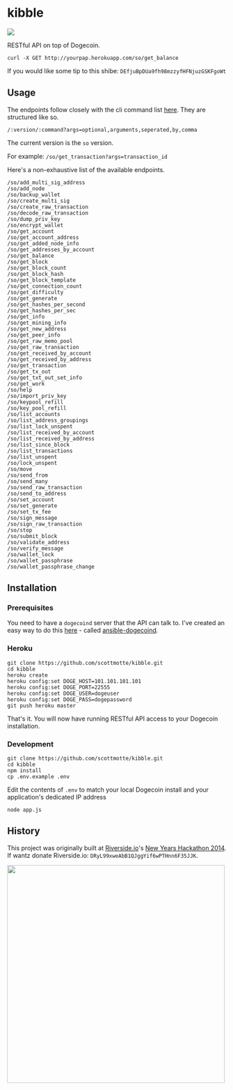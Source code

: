 # kibble

![](https://raw.github.com/scottmotte/kibble/master/kibble.png)

RESTful API on top of Dogecoin.

```
curl -X GET http://yourpap.herokuapp.com/so/get_balance
```

If you would like some tip to this shibe: `DEfjuBpDUa9fh98mzzyfHFNjuzGSKFgoWt`

## Usage

The endpoints follow closely with the cli command list [here](https://en.bitcoin.it/wiki/Original_Bitcoin_client/API_calls_list). They are structured like so.

`
/:version/:command?args=optional,arguments,seperated,by,comma
`

The current version is the `so` version.

For example: `/so/get_transaction?args=transaction_id`

Here's a non-exhaustive list of the available endpoints.

```
/so/add_multi_sig_address
/so/add_node
/so/backup_wallet
/so/create_multi_sig
/so/create_raw_transaction
/so/decode_raw_transaction
/so/dump_priv_key
/so/encrypt_wallet
/so/get_account
/so/get_account_address
/so/get_added_node_info
/so/get_addresses_by_account
/so/get_balance
/so/get_block
/so/get_block_count
/so/get_block_hash
/so/get_block_template
/so/get_connection_count
/so/get_difficulty
/so/get_generate
/so/get_hashes_per_second
/so/get_hashes_per_sec
/so/get_info
/so/get_mining_info
/so/get_new_address
/so/get_peer_info
/so/get_raw_memo_pool
/so/get_raw_transaction
/so/get_received_by_account
/so/get_received_by_address
/so/get_transaction
/so/get_tx_out
/so/get_txt_out_set_info
/so/get_work
/so/help
/so/import_priv_key
/so/keypool_refill
/so/key_pool_refill
/so/list_accounts
/so/list_address_groupings
/so/list_lock_unspent
/so/list_received_by_account
/so/list_received_by_address
/so/list_since_block
/so/list_transactions
/so/list_unspent
/so/lock_unspent
/so/move
/so/send_from
/so/send_many
/so/send_raw_transaction
/so/send_to_address
/so/set_account
/so/set_generate
/so/set_tx_fee
/so/sign_message
/so/sign_raw_transaction
/so/stop
/so/submit_block
/so/validate_address
/so/verify_message
/so/wallet_lock
/so/wallet_passphrase
/so/wallet_passphrase_change
```

## Installation

### Prerequisites

You need to have a `dogecoind` server that the API can talk to. I've created an easy way to do this [here](https://github.com/scottmotte/ansible-dogecoind) - called [ansible-dogecoind](https://github.com/scottmotte/ansible-dogecoind).

### Heroku

```
git clone https://github.com/scottmotte/kibble.git
cd kibble
heroku create
heroku config:set DOGE_HOST=101.101.101.101
heroku config:set DOGE_PORT=22555
heroku config:set DOGE_USER=dogeuser
heroku config:set DOGE_PASS=dogepassword
git push heroku master
```

That's it. You will now have running RESTful API access to your Dogecoin installation.

### Development

```
git clone https://github.com/scottmotte/kibble.git
cd kibble
npm install
cp .env.example .env
```

Edit the contents of `.env` to match your local Dogecoin install and your application's dedicated IP address

```
node app.js
```

## History

This project was originally built at [Riverside.io](http://riverside.io)'s [New Years Hackathon 2014](https://www.hackerleague.org/hackathons/riverside-dot-io-new-years-hackathon-2014). If wantz donate Riverside.io: `DRyL99xweAbB1QJggYif6wPTHnn6F35JJK`.

<img src="http://www.rawr.la/images/newyears_poster.jpg" width="500">
